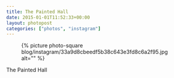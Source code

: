 ```yaml
---
title: The Painted Hall
date: 2015-01-01T11:52:33+00:00
layout: photopost
categories: ["photos", "instagram"]
---
```


<figure class="photo photo--square">
  {% picture photo-square blog/instagram/33a9d8cbeedf5b38c643e3fd8c6a2f95.jpg alt="" %}
</figure>

The Painted Hall
